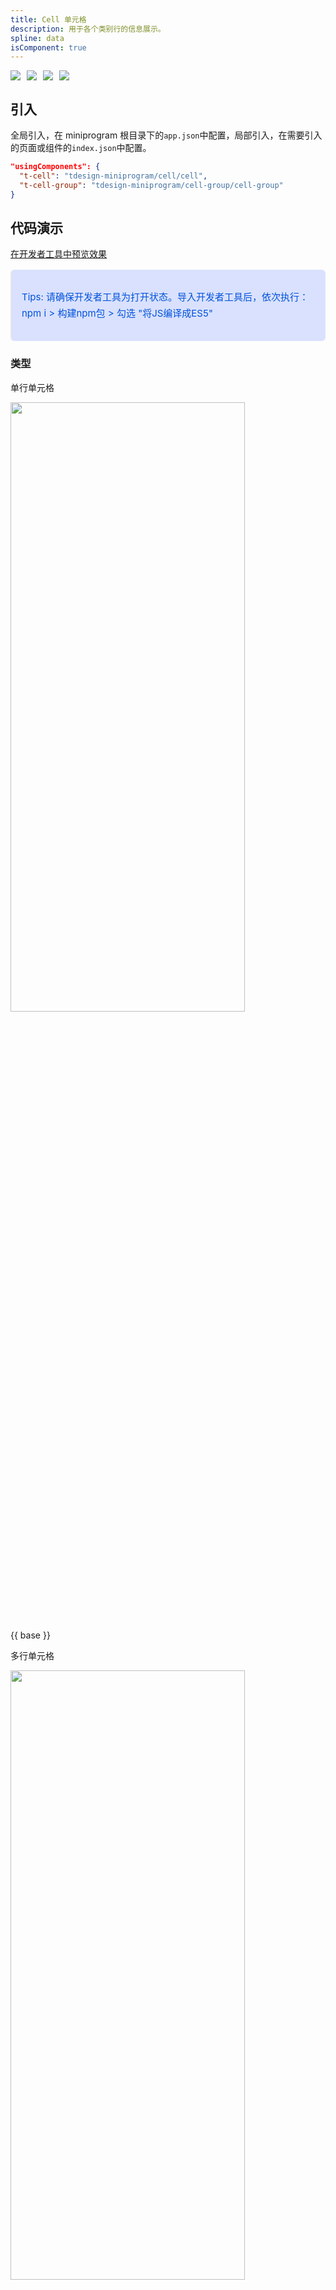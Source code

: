 ```yaml
---
title: Cell 单元格
description: 用于各个类别行的信息展示。
spline: data
isComponent: true
---
```


<span class="coverages-badge" style="margin-right: 10px"><img src="https://img.shields.io/badge/coverages%3A%20lines-100%25-blue" /></span><span class="coverages-badge" style="margin-right: 10px"><img src="https://img.shields.io/badge/coverages%3A%20functions-100%25-blue" /></span><span class="coverages-badge" style="margin-right: 10px"><img src="https://img.shields.io/badge/coverages%3A%20statements-100%25-blue" /></span><span class="coverages-badge" style="margin-right: 10px"><img src="https://img.shields.io/badge/coverages%3A%20branches-100%25-blue" /></span>
## 引入

全局引入，在 miniprogram 根目录下的`app.json`中配置，局部引入，在需要引入的页面或组件的`index.json`中配置。

```json
"usingComponents": {
  "t-cell": "tdesign-miniprogram/cell/cell",
  "t-cell-group": "tdesign-miniprogram/cell-group/cell-group"
}
```

## 代码演示

<a href="https://developers.weixin.qq.com/s/bz7aGimL72S2" title="在开发者工具中预览效果" target="_blank" rel="noopener noreferrer"> 在开发者工具中预览效果 </a>

<blockquote style="background-color: #d9e1ff; font-size: 15px; line-height: 26px;margin: 16px 0 0;padding: 16px; border-radius: 6px; color: #0052d9" >
<p>Tips: 请确保开发者工具为打开状态。导入开发者工具后，依次执行：npm i > 构建npm包 > 勾选 "将JS编译成ES5"</p>
</blockquote>

### 类型

单行单元格

<img src="https://tdesign.gtimg.com/miniprogram/readme/cell-1.png" width="375px" height="50%">

{{ base }}

多行单元格

<img src="https://tdesign.gtimg.com/miniprogram/readme/cell-2.png" width="375px" height="50%">

{{ multiple }}

### 样式

卡片单元格

{{ theme }}

## API

### Cell Props

名称 | 类型 | 默认值 | 描述 | 必传
-- | -- | -- | -- | --
style | Object | - | 样式 | N
custom-style | Object | - | 样式，一般用于开启虚拟化组件节点场景 | N
align | String | middle | 内容的对齐方式，默认居中对齐。可选项：top/middle/bottom | N
arrow | Boolean / Object | false | 是否显示右侧箭头 | N
bordered | Boolean | true | 是否显示下边框 | N
description | String / Slot | - | 下方内容描述。[通用类型定义](https://github.com/Tencent/tdesign-miniprogram/blob/develop/src/common/common.ts) | N
hover | Boolean | - | 是否开启点击反馈 | N
image | String / Slot | - | 主图。[通用类型定义](https://github.com/Tencent/tdesign-miniprogram/blob/develop/src/common/common.ts) | N
jump-type | String | navigateTo | 链接跳转类型。可选项：switchTab/reLaunch/redirectTo/navigateTo | N
left-icon | String / Object / Slot | - | 左侧图标，出现在单元格标题的左侧。[通用类型定义](https://github.com/Tencent/tdesign-miniprogram/blob/develop/src/common/common.ts) | N
note | String / Slot | - | 和标题同行的说明文字。[通用类型定义](https://github.com/Tencent/tdesign-miniprogram/blob/develop/src/common/common.ts) | N
required | Boolean | false | 是否显示表单必填星号 | N
right-icon | String / Object / Slot | - | 最右侧图标。[通用类型定义](https://github.com/Tencent/tdesign-miniprogram/blob/develop/src/common/common.ts) | N
title | String / Slot | - | 标题。[通用类型定义](https://github.com/Tencent/tdesign-miniprogram/blob/develop/src/common/common.ts) | N
url | String | - | 点击后跳转链接地址。如果值为空，则表示不需要跳转 | N

### Cell Events

名称 | 参数 | 描述
-- | -- | --
click | - | 右侧内容。[通用类型定义](https://github.com/Tencent/tdesign-miniprogram/blob/develop/src/common/common.ts)
### Cell External Classes

类名 | 描述
-- | --
t-class | 根节点样式类
t-class-center | 中间（`title`, `description`）内容样式类
t-class-description | 下方描述内容样式类
t-class-hover | 悬停样式类
t-class-image | 图片样式类
t-class-left | 左侧内容样式类
t-class-left-icon | 左侧图标样式类
t-class-note | 右侧说明文字样式类
t-class-right | 右侧内容样式类
t-class-right-icon | 右侧图标样式类
t-class-title | 标题样式类

### CSS Variables

组件提供了下列 CSS 变量，可用于自定义样式。
名称 | 默认值 | 描述
-- | -- | --
--td-cell-group-border-color | @component-stroke | -
--td-cell-group-title-bg-color | @bg-color-secondarycontainer | -
--td-cell-group-title-color | @text-color-placeholder | -
--td-cell-group-title-font-size | 28rpx | -
--td-cell-group-title-line-height | 90rpx | -
--td-cell-group-title-padding-left | 32rpx | -
--td-cell-bg-color | @bg-color-container | -
--td-cell-border-color | @component-stroke | -
--td-cell-border-left-space | @cell-horizontal-padding | -
--td-cell-border-right-space | 0 | -
--td-cell-border-width | 1px | -
--td-cell-description-color | @text-color-secondary | -
--td-cell-description-font-size | @font-size-base | -
--td-cell-description-line-height | 44rpx | -
--td-cell-height | auto | -
--td-cell-horizontal-padding | 32rpx | -
--td-cell-hover-color | @bg-color-secondarycontainer | -
--td-cell-image-height | 96rpx | -
--td-cell-image-width | 96rpx | -
--td-cell-left-icon-color | @brand-color | -
--td-cell-left-icon-font-size | 48rpx | -
--td-cell-line-height | 48rpx | -
--td-cell-note-color | @text-color-placeholder | -
--td-cell-note-font-size | @font-size-m | -
--td-cell-required-color | @error-color | -
--td-cell-required-font-size | @font-size-m | -
--td-cell-right-icon-color | @text-color-placeholder | -
--td-cell-right-icon-font-size | 48rpx | -
--td-cell-title-color | @text-color-primary | -
--td-cell-title-font-size | @font-size-m | -
--td-cell-vertical-padding | 32rpx | -
